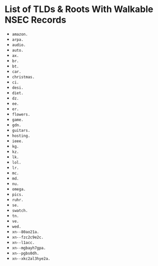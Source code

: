 # List of TLDs & Roots With Walkable NSEC Records

* `amazon.`
* `arpa.`
* `audio.`
* `auto.`
* `ax.`
* `br.`
* `bt.`
* `car.`
* `christmas.`
* `ci.`
* `desi.`
* `diet.`
* `dz.`
* `ee.`
* `er.`
* `flowers.`
* `game.`
* `gdn.`
* `guitars.`
* `hosting.`
* `ieee.`
* `kg.`
* `kz.`
* `lk.`
* `lol.`
* `lr.`
* `mc.`
* `md.`
* `nu.`
* `omega.`
* `pics.`
* `ruhr.`
* `se.`
* `swatch.`
* `tn.`
* `ve.`
* `wed.`
* `xn--80ao21a.`
* `xn--fzc2c9e2c.`
* `xn--l1acc.`
* `xn--mgbayh7gpa.`
* `xn--pgbs0dh.`
* `xn--xkc2al3hye2a.`
